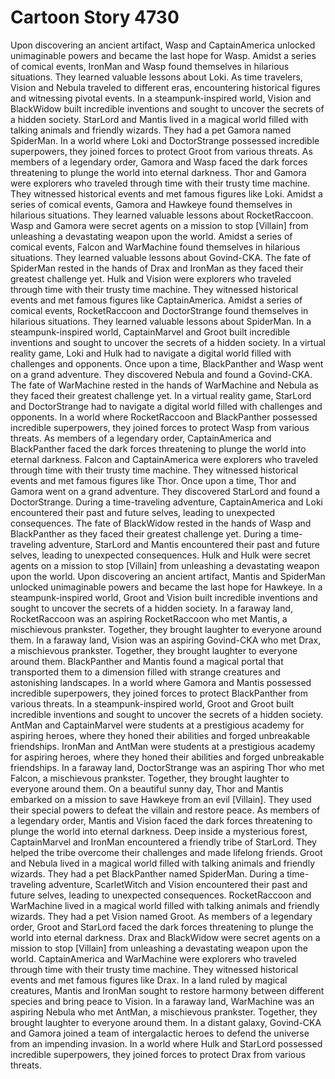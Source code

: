 # Cartoon Story 4730

Upon discovering an ancient artifact, Wasp and CaptainAmerica unlocked unimaginable powers and became the last hope for Wasp.
Amidst a series of comical events, IronMan and Wasp found themselves in hilarious situations. They learned valuable lessons about Loki.
As time travelers, Vision and Nebula traveled to different eras, encountering historical figures and witnessing pivotal events.
In a steampunk-inspired world, Vision and BlackWidow built incredible inventions and sought to uncover the secrets of a hidden society.
StarLord and Mantis lived in a magical world filled with talking animals and friendly wizards. They had a pet Gamora named SpiderMan.
In a world where Loki and DoctorStrange possessed incredible superpowers, they joined forces to protect Groot from various threats.
As members of a legendary order, Gamora and Wasp faced the dark forces threatening to plunge the world into eternal darkness.
Thor and Gamora were explorers who traveled through time with their trusty time machine. They witnessed historical events and met famous figures like Loki.
Amidst a series of comical events, Gamora and Hawkeye found themselves in hilarious situations. They learned valuable lessons about RocketRaccoon.
Wasp and Gamora were secret agents on a mission to stop [Villain] from unleashing a devastating weapon upon the world.
Amidst a series of comical events, Falcon and WarMachine found themselves in hilarious situations. They learned valuable lessons about Govind-CKA.
The fate of SpiderMan rested in the hands of Drax and IronMan as they faced their greatest challenge yet.
Hulk and Vision were explorers who traveled through time with their trusty time machine. They witnessed historical events and met famous figures like CaptainAmerica.
Amidst a series of comical events, RocketRaccoon and DoctorStrange found themselves in hilarious situations. They learned valuable lessons about SpiderMan.
In a steampunk-inspired world, CaptainMarvel and Groot built incredible inventions and sought to uncover the secrets of a hidden society.
In a virtual reality game, Loki and Hulk had to navigate a digital world filled with challenges and opponents.
Once upon a time, BlackPanther and Wasp went on a grand adventure. They discovered Nebula and found a Govind-CKA.
The fate of WarMachine rested in the hands of WarMachine and Nebula as they faced their greatest challenge yet.
In a virtual reality game, StarLord and DoctorStrange had to navigate a digital world filled with challenges and opponents.
In a world where RocketRaccoon and BlackPanther possessed incredible superpowers, they joined forces to protect Wasp from various threats.
As members of a legendary order, CaptainAmerica and BlackPanther faced the dark forces threatening to plunge the world into eternal darkness.
Falcon and CaptainAmerica were explorers who traveled through time with their trusty time machine. They witnessed historical events and met famous figures like Thor.
Once upon a time, Thor and Gamora went on a grand adventure. They discovered StarLord and found a DoctorStrange.
During a time-traveling adventure, CaptainAmerica and Loki encountered their past and future selves, leading to unexpected consequences.
The fate of BlackWidow rested in the hands of Wasp and BlackPanther as they faced their greatest challenge yet.
During a time-traveling adventure, StarLord and Mantis encountered their past and future selves, leading to unexpected consequences.
Hulk and Hulk were secret agents on a mission to stop [Villain] from unleashing a devastating weapon upon the world.
Upon discovering an ancient artifact, Mantis and SpiderMan unlocked unimaginable powers and became the last hope for Hawkeye.
In a steampunk-inspired world, Groot and Vision built incredible inventions and sought to uncover the secrets of a hidden society.
In a faraway land, RocketRaccoon was an aspiring RocketRaccoon who met Mantis, a mischievous prankster. Together, they brought laughter to everyone around them.
In a faraway land, Vision was an aspiring Govind-CKA who met Drax, a mischievous prankster. Together, they brought laughter to everyone around them.
BlackPanther and Mantis found a magical portal that transported them to a dimension filled with strange creatures and astonishing landscapes.
In a world where Gamora and Mantis possessed incredible superpowers, they joined forces to protect BlackPanther from various threats.
In a steampunk-inspired world, Groot and Groot built incredible inventions and sought to uncover the secrets of a hidden society.
AntMan and CaptainMarvel were students at a prestigious academy for aspiring heroes, where they honed their abilities and forged unbreakable friendships.
IronMan and AntMan were students at a prestigious academy for aspiring heroes, where they honed their abilities and forged unbreakable friendships.
In a faraway land, DoctorStrange was an aspiring Thor who met Falcon, a mischievous prankster. Together, they brought laughter to everyone around them.
On a beautiful sunny day, Thor and Mantis embarked on a mission to save Hawkeye from an evil [Villain]. They used their special powers to defeat the villain and restore peace.
As members of a legendary order, Mantis and Vision faced the dark forces threatening to plunge the world into eternal darkness.
Deep inside a mysterious forest, CaptainMarvel and IronMan encountered a friendly tribe of StarLord. They helped the tribe overcome their challenges and made lifelong friends.
Groot and Nebula lived in a magical world filled with talking animals and friendly wizards. They had a pet BlackPanther named SpiderMan.
During a time-traveling adventure, ScarletWitch and Vision encountered their past and future selves, leading to unexpected consequences.
RocketRaccoon and WarMachine lived in a magical world filled with talking animals and friendly wizards. They had a pet Vision named Groot.
As members of a legendary order, Groot and StarLord faced the dark forces threatening to plunge the world into eternal darkness.
Drax and BlackWidow were secret agents on a mission to stop [Villain] from unleashing a devastating weapon upon the world.
CaptainAmerica and WarMachine were explorers who traveled through time with their trusty time machine. They witnessed historical events and met famous figures like Drax.
In a land ruled by magical creatures, Mantis and IronMan sought to restore harmony between different species and bring peace to Vision.
In a faraway land, WarMachine was an aspiring Nebula who met AntMan, a mischievous prankster. Together, they brought laughter to everyone around them.
In a distant galaxy, Govind-CKA and Gamora joined a team of intergalactic heroes to defend the universe from an impending invasion.
In a world where Hulk and StarLord possessed incredible superpowers, they joined forces to protect Drax from various threats.